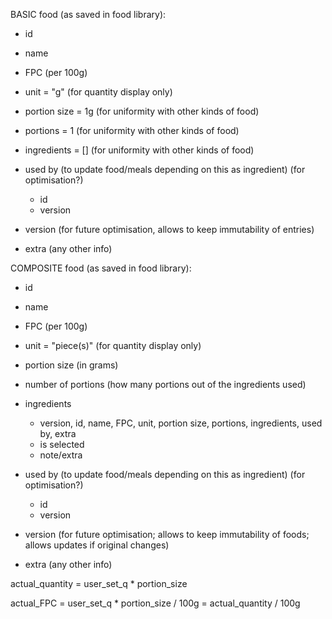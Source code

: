 

BASIC food (as saved in food library):
 - id
 - name
 - FPC (per 100g)
 - unit = "g" (for quantity display only)
 
 - portion size = 1g (for uniformity with other kinds of food)
 - portions = 1 (for uniformity with other kinds of food)

 - ingredients = [] (for uniformity with other kinds of food)
 - used by (to update food/meals depending on this as ingredient) (for optimisation?)
     + id
     + version

 - version (for future optimisation, allows to keep immutability of entries)
 - extra (any other info)



COMPOSITE food (as saved in food library):
 - id
 - name
 - FPC (per 100g)
 - unit = "piece(s)" (for quantity display only)

 - portion size (in grams)
 - number of portions (how many portions out of the ingredients used)

 - ingredients
     + version, id, name, FPC, unit, portion size, portions, ingredients, used by, extra
     + is selected
     + note/extra
 - used by (to update food/meals depending on this as ingredient) (for optimisation?)
     + id
     + version

 - version (for future optimisation; allows to keep immutability of foods; allows updates if original changes)
 - extra (any other info)



actual_quantity  =  user_set_q * portion_size

actual_FPC  =  user_set_q * portion_size / 100g  =  actual_quantity / 100g

